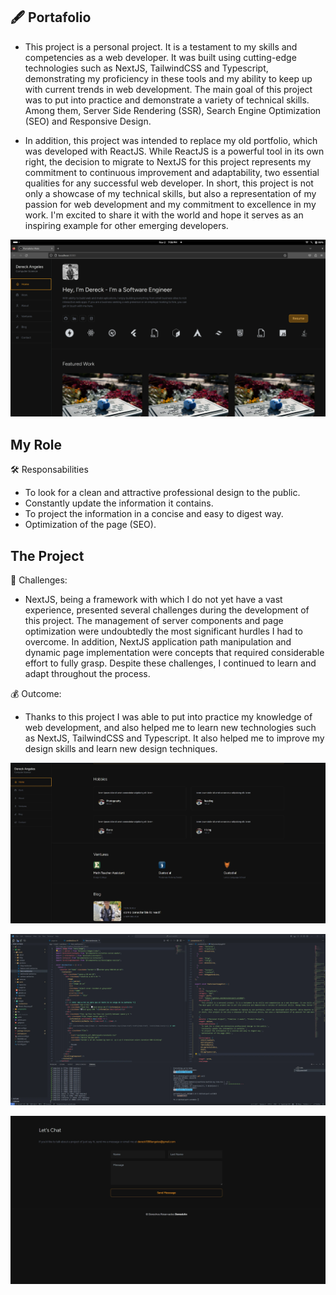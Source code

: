 ## :fountain_pen: Portafolio

- This project is a personal project. It is a testament to my skills and competencies as a web developer. It was built using cutting-edge technologies such as NextJS, TailwindCSS and Typescript, demonstrating my proficiency in these tools and my ability to keep up with current trends in web development. The main goal of this project was to put into practice and demonstrate a variety of technical skills. Among them, Server Side Rendering (SSR), Search Engine Optimization (SEO) and Responsive Design.

- In addition, this project was intended to replace my old portfolio, which was developed with ReactJS. While ReactJS is a powerful tool in its own right, the decision to migrate to NextJS for this project represents my commitment to continuous improvement and adaptability, two essential qualities for any successful web developer. In short, this project is not only a showcase of my technical skills, but also a representation of my passion for web development and my commitment to excellence in my work. I'm excited to share it with the world and hope it serves as an inspiring example for other emerging developers.

![port2](assets/images/port2.webp)

## My Role

:hammer_and_wrench: Responsabilities

- To look for a clean and attractive professional design to the public.
- Constantly update the information it contains.
- To project the information in a concise and easy to digest way.
- Optimization of the page (SEO).

<!-- :satellite: Technologies -->

## The Project

:mag_right: Challenges:

- NextJS, being a framework with which I do not yet have a vast experience, presented several challenges during the development of this project. The management of server components and page optimization were undoubtedly the most significant hurdles I had to overcome. In addition, NextJS application path manipulation and dynamic page implementation were concepts that required considerable effort to fully grasp. Despite these challenges, I continued to learn and adapt throughout the process.

:moneybag: Outcome:

- Thanks to this project I was able to put into practice my knowledge of web development, and also helped me to learn new technologies such as NextJS, TailwindCSS and Typescript. It also helped me to improve my design skills and learn new design techniques.


![ss](assets/images/s.webp)

![dd](assets/images/d.webp)

![ff](assets/images/f.webp)

